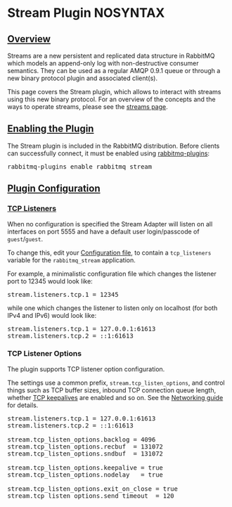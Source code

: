 <!--
Copyright (c) 2007-2020 VMware, Inc. or its affiliates.

All rights reserved. This program and the accompanying materials
are made available under the terms of the under the Apache License,
Version 2.0 (the "License”); you may not use this file except in compliance
with the License. You may obtain a copy of the License at

http://www.apache.org/licenses/LICENSE-2.0

Unless required by applicable law or agreed to in writing, software
distributed under the License is distributed on an "AS IS" BASIS,
WITHOUT WARRANTIES OR CONDITIONS OF ANY KIND, either express or implied.
See the License for the specific language governing permissions and
limitations under the License.
-->

# Stream Plugin NOSYNTAX

## <a id="overview" class="anchor" href="#overview">Overview</a>

Streams are a new persistent and replicated data structure in RabbitMQ which models
an append-only log with non-destructive consumer semantics.
They can be used as a regular AMQP 0.9.1 queue or through a new binary protocol
plugin and associated client(s).

This page covers the Stream plugin, which allows to interact with streams using this new binary protocol.
For an overview of the concepts and the ways to operate streams, please see the
[streams page](streams.html).

## <a id="enabling-plugin" class="anchor" href="#enabling-plugin">Enabling the Plugin</a>

The Stream plugin is included in the RabbitMQ distribution. Before clients can successfully
connect, it must be enabled using [rabbitmq-plugins](/cli.html):

<pre class="lang-bash">
rabbitmq-plugins enable rabbitmq_stream
</pre>

## <a id="configuration" class="anchor" href="#configuration">Plugin Configuration</a>

### <a id="tcp-listeners" class="anchor" href="#tcp-listeners">TCP Listeners</a>

When no configuration is specified the Stream Adapter will listen on
all interfaces on port 5555 and have a default user login/passcode
of `guest`/`guest`.

To change this, edit your
[Configuration file](/configure.html#configuration-file),
to contain a `tcp_listeners` variable for the `rabbitmq_stream` application.

For example, a minimalistic configuration file which changes the listener
port to 12345 would look like:

<pre class="lang-ini">
stream.listeners.tcp.1 = 12345
</pre>

while one which changes the listener to listen only on localhost (for
both IPv4 and IPv6) would look like:

<pre class="lang-ini">
stream.listeners.tcp.1 = 127.0.0.1:61613
stream.listeners.tcp.2 = ::1:61613
</pre>

### TCP Listener Options

The plugin supports TCP listener option configuration.

The settings use a common prefix, `stream.tcp_listen_options`, and control
things such as TCP buffer sizes, inbound TCP connection queue length, whether [TCP keepalives](/heartbeats.html#tcp-keepalives)
are enabled and so on. See the [Networking guide](/networking.html) for details.

<pre class="lang-ini">
stream.listeners.tcp.1 = 127.0.0.1:61613
stream.listeners.tcp.2 = ::1:61613

stream.tcp_listen_options.backlog = 4096
stream.tcp_listen_options.recbuf  = 131072
stream.tcp_listen_options.sndbuf  = 131072

stream.tcp_listen_options.keepalive = true
stream.tcp_listen_options.nodelay   = true

stream.tcp_listen_options.exit_on_close = true
stream.tcp_listen_options.send_timeout  = 120
</pre>